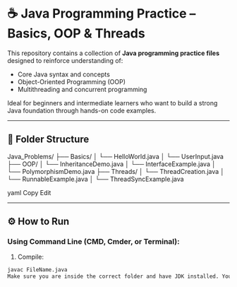 # ☕ Java Programming Practice – Basics, OOP & Threads

This repository contains a collection of **Java programming practice files** designed to reinforce understanding of:
- Core Java syntax and concepts
- Object-Oriented Programming (OOP)
- Multithreading and concurrent programming

Ideal for beginners and intermediate learners who want to build a strong Java foundation through hands-on code examples.

---

## 📁 Folder Structure

Java_Problems/
├── Basics/
│ └── HelloWorld.java
│ └── UserInput.java
├── OOP/
│ └── InheritanceDemo.java
│ └── InterfaceExample.java
│ └── PolymorphismDemo.java
├── Threads/
│ └── ThreadCreation.java
│ └── RunnableExample.java
│ └── ThreadSyncExample.java

yaml
Copy
Edit

---

## ⚙️ How to Run

### Using Command Line (CMD, Cmder, or Terminal):

1. Compile:
```bash
javac FileName.java
Make sure you are inside the correct folder and have JDK installed. You can download the JDK from https://jdk.java.net
